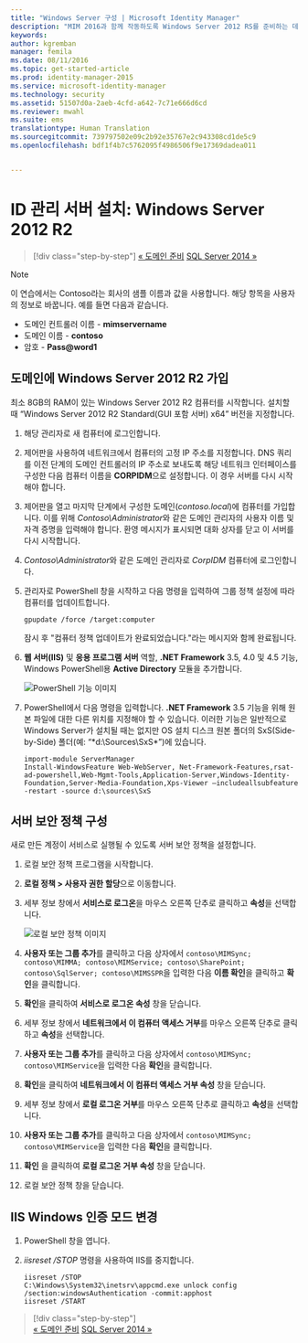```yaml
---
title: "Windows Server 구성 | Microsoft Identity Manager"
description: "MIM 2016과 함께 작동하도록 Windows Server 2012 RS를 준비하는 데 필요한 단계 및 최소 요구 사항을 알아봅니다."
keywords: 
author: kgremban
manager: femila
ms.date: 08/11/2016
ms.topic: get-started-article
ms.prod: identity-manager-2015
ms.service: microsoft-identity-manager
ms.technology: security
ms.assetid: 51507d0a-2aeb-4cfd-a642-7c71e666d6cd
ms.reviewer: mwahl
ms.suite: ems
translationtype: Human Translation
ms.sourcegitcommit: 739797502e09c2b92e35767e2c943308cd1de5c9
ms.openlocfilehash: bdf1f4b7c5762095f4986506f9e17369dadea011


---
```


# ID 관리 서버 설치: Windows Server 2012 R2

>[!div class="step-by-step"]
[« 도메인 준비](preparing-domain.md)
[SQL Server 2014 »](prepare-server-sql2014.md)

> [!NOTE]
> 이 연습에서는 Contoso라는 회사의 샘플 이름과 값을 사용합니다. 해당 항목을 사용자의 정보로 바꿉니다. 예를 들면 다음과 같습니다.
> - 도메인 컨트롤러 이름 - **mimservername**
> - 도메인 이름 - **contoso**
> - 암호 - **Pass@word1**

## 도메인에 Windows Server 2012 R2 가입

최소 8GB의 RAM이 있는 Windows Server 2012 R2 컴퓨터를 시작합니다. 설치할 때 “Windows Server 2012 R2 Standard(GUI 포함 서버) x64” 버전을 지정합니다.

1. 해당 관리자로 새 컴퓨터에 로그인합니다.

2. 제어판을 사용하여 네트워크에서 컴퓨터의 고정 IP 주소를 지정합니다. DNS 쿼리를 이전 단계의 도메인 컨트롤러의 IP 주소로 보내도록 해당 네트워크 인터페이스를 구성한 다음 컴퓨터 이름을 **CORPIDM**으로 설정합니다.  이 경우 서버를 다시 시작해야 합니다.

3. 제어판을 열고 마지막 단계에서 구성한 도메인(*contoso.local*)에 컴퓨터를 가입합니다.  이를 위해 *Contoso\Administrator*와 같은 도메인 관리자의 사용자 이름 및 자격 증명을 입력해야 합니다.  환영 메시지가 표시되면 대화 상자를 닫고 이 서버를 다시 시작합니다.

4. *Contoso\Administrator*와 같은 도메인 관리자로 *CorpIDM* 컴퓨터에 로그인합니다.

5. 관리자로 PowerShell 창을 시작하고 다음 명령을 입력하여 그룹 정책 설정에 따라 컴퓨터를 업데이트합니다.

    ```
    gpupdate /force /target:computer
    ```

    잠시 후 "컴퓨터 정책 업데이트가 완료되었습니다."라는 메시지와 함께 완료됩니다.

6. **웹 서버(IIS)** 및 **응용 프로그램 서버** 역할, **.NET Framework** 3.5, 4.0 및 4.5 기능, Windows PowerShell용 **Active Directory** 모듈을 추가합니다.

    ![PowerShell 기능 이미지](media/MIM-DeployWS2.png)

7. PowerShell에서 다음 명령을 입력합니다. **.NET Framework** 3.5 기능을 위해 원본 파일에 대한 다른 위치를 지정해야 할 수 있습니다. 이러한 기능은 일반적으로 Windows Server가 설치될 때는 없지만 OS 설치 디스크 원본 폴더의 SxS(Side-by-Side) 폴더(예: “*d:\Sources\SxS\*”)에 있습니다.

    ```
    import-module ServerManager
    Install-WindowsFeature Web-WebServer, Net-Framework-Features,rsat-ad-powershell,Web-Mgmt-Tools,Application-Server,Windows-Identity-Foundation,Server-Media-Foundation,Xps-Viewer –includeallsubfeature -restart -source d:\sources\SxS
    ```

## 서버 보안 정책 구성

새로 만든 계정이 서비스로 실행될 수 있도록 서버 보안 정책을 설정합니다.

1. 로컬 보안 정책 프로그램을 시작합니다.

2. **로컬 정책 > 사용자 권한 할당**으로 이동합니다.

3. 세부 정보 창에서 **서비스로 로그온**을 마우스 오른쪽 단추로 클릭하고 **속성**을 선택합니다.

    ![로컬 보안 정책 이미지](media/MIM-DeployWS3.png)

4. **사용자 또는 그룹 추가**를 클릭하고 다음 상자에서 `contoso\MIMSync; contoso\MIMMA; contoso\MIMService; contoso\SharePoint; contoso\SqlServer; contoso\MIMSSPR`을 입력한 다음 **이름 확인**을 클릭하고 **확인**을 클릭합니다.

5. **확인**을 클릭하여 **서비스로 로그온 속성** 창을 닫습니다.

6.  세부 정보 창에서 **네트워크에서 이 컴퓨터 액세스 거부**를 마우스 오른쪽 단추로 클릭하고 **속성**을 선택합니다.

7. **사용자 또는 그룹 추가**를 클릭하고 다음 상자에서 `contoso\MIMSync; contoso\MIMService`을 입력한 다음 **확인**을 클릭합니다.

8. **확인**을 클릭하여 **네트워크에서 이 컴퓨터 액세스 거부 속성** 창을 닫습니다.

9. 세부 정보 창에서 **로컬 로그온 거부**를 마우스 오른쪽 단추로 클릭하고 **속성**을 선택합니다.

10. **사용자 또는 그룹 추가**를 클릭하고 다음 상자에서 `contoso\MIMSync; contoso\MIMService`을 입력한 다음 **확인**을 클릭합니다.

11. **확인** 을 클릭하여 **로컬 로그온 거부 속성** 창을 닫습니다.

12. 로컬 보안 정책 창을 닫습니다.


## IIS Windows 인증 모드 변경

1.  PowerShell 창을 엽니다.

2.  *iisreset /STOP* 명령을 사용하여 IIS를 중지합니다.

    ```
    iisreset /STOP
    C:\Windows\System32\inetsrv\appcmd.exe unlock config /section:windowsAuthentication -commit:apphost
    iisreset /START
    ```

>[!div class="step-by-step"]  
[« 도메인 준비](preparing-domain.md)
[SQL Server 2014 »](prepare-server-sql2014.md)



<!--HONumber=Aug16_HO2-->


